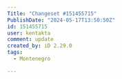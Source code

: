 ```yaml
---
Title: "Changeset #151455715"
PublishDate: "2024-05-17T13:50:50Z"
id: 151455715
user: kentakta
comment: update
created_by: iD 2.29.0
tags:
  - Montenegro

---
```

